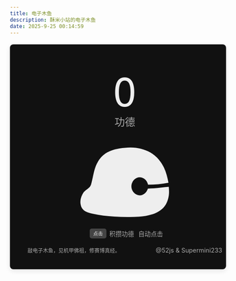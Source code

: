 ```yaml
---
title: 电子木鱼
description: 酥米小站的电子木鱼
date: 2025-9-25 00:14:59
---
```


<!-- 隔离容器 - 确保样式不冲突 -->
<div id="fish-container" style="all: initial; display: block; margin: 20px auto; max-width: 600px; border-radius: 8px; overflow: hidden; box-shadow: 0 4px 12px rgba(0,0,0,0.1);">
  <div class="centerContent">
    <div id="top">
      <div class="score">
        <div class="count">0</div>
        <div class="subtitle">功德</div>
      </div>
    </div>
    <div id="center">
      <svg class="myFish" width="157pt" height="126pt" viewbox="0 0 247 197" version="1.1" xmlns="http://www.w3.org/2000/svg">
        <g id="fish-svg">
          <path class="fish-path" d=" M 109.12 6.53 C 124.09 4.27 139.37 2.82 154.47 4.79 C 173.07 7.14 191.38 14.02 206.02 25.89 C 217.01 34.77 225.17 46.63 231.55 59.13 C 237.81 72.25 241.16 86.53 243.92 100.74 C 225.49 104.75 206.58 105.76 187.77 106.20 C 186.21 100.02 183.12 93.94 177.74 90.25 C 172.00 85.96 163.98 84.19 157.26 87.18 C 145.99 91.69 139.62 105.22 142.63 116.85 C 145.12 127.39 154.97 136.11 166.05 135.69 C 176.18 134.97 184.61 126.81 187.19 117.22 C 192.74 116.73 198.32 116.63 203.89 116.32 C 217.57 115.26 231.14 113.14 244.82 111.98 C 245.52 121.28 246.13 130.75 244.11 139.94 C 242.32 149.02 239.23 158.07 233.39 165.39 C 224.88 176.55 212.15 183.64 199.01 187.98 C 187.42 191.86 175.20 193.41 163.05 194.29 C 140.40 195.87 117.64 195.62 94.99 194.19 C 74.79 192.81 54.55 190.78 34.79 186.17 C 27.91 184.54 21.07 182.47 14.77 179.21 C 8.58 175.93 4.23 169.71 2.72 162.92 C -0.48 151.41 3.00 139.09 9.20 129.21 C 14.61 119.75 27.61 116.88 30.81 105.83 C 35.50 90.01 37.28 73.40 42.87 57.82 C 47.56 45.36 54.34 33.26 64.82 24.75 C 77.25 14.19 93.24 9.04 109.12 6.53 Z"></path>
        </g>
      </svg>
    </div>
    <div id="bottom">
      <div class="keyTips">
        <key>点击</key>积攒功德
        <span id="autoClick" class="autoClick">自动点击</span>
      </div>
      <div class="leftRight">
        <div class="left">敲电子木鱼，见机甲佛祖，修赛博真经。</div>
        <div class="right">
          <a href="https://github.com/52js" class="textButton">
            <div class="text">@52js & Supermini233</div>
          </a>
        </div>
      </div>
    </div>
  </div>

  <style>
    /* 基础样式 - 确保优先级 */
    #fish-container {
      --text-color: #eee;
      --bg-color: #111;
      --sub-color: #aaa;
      --fish-color: #eee;
      --key-bg: #444;
      font-family: -apple-system, BlinkMacSystemFont, "Segoe UI", Roboto, sans-serif !important;
      background: var(--bg-color) !important;
      color: var(--text-color) !important;
      padding: 20px !important;
      transition: background-color 0.3s ease, color 0.3s ease !important;
    }

    /* 适配Anzhiyu亮色模式 */
    html[data-theme="light"] #fish-container,
    body.light #fish-container {
      --text-color: #333;
      --bg-color: #f5f5f5;
      --sub-color: #666;
      --fish-color: #333;
      --key-bg: #ddd;
    }

    /* 核心样式 */
    #fish-container .centerContent {
      width: 100% !important;
      min-height: 300px !important;
      display: flex !important;
      flex-direction: column !important;
      justify-content: space-between !important;
      padding: 1rem 1rem !important;
    }

    #fish-container .score {
      font-family: "Helvetica Neue", sans-serif !important;
      text-align: center !important;
      width: 100% !important;
      margin: 20px 0 !important;
    }

    #fish-container .count {
      text-align: center !important;
      font-size: 6rem !important;
      line-height: 1 !important;
      transition: transform 0.1s ease !important;
      color: var(--text-color) !important;
    }

    #fish-container .subtitle {
      font-size: 1.5rem !important;
      color: var(--sub-color) !important;
      margin-top: 10px !important;
    }

    #fish-container #center {
      display: flex !important;
      justify-content: center !important;
      align-items: center !important;
      margin: 20px 0 !important;
      position: relative !important;
    }

    #fish-container .myFish {
      cursor: pointer !important;
      margin: 0 auto !important;
      pointer-events: auto !important;
      transition: transform 0.1s ease !important;
    }

    #fish-container .fish-path {
      fill: var(--fish-color) !important;
      opacity: 1.00 !important;
      transition: fill 0.3s ease !important;
    }

    #fish-container #bottom {
      color: var(--sub-color) !important;
      font-size: 0.9rem !important;
      padding: 0 5px !important;
      text-align: center !important;
    }

    #fish-container .keyTips {
      display: flex !important;
      justify-content: center !important;
      align-items: center !important;
      margin-bottom: 15px !important;
    }

    #fish-container .keyTips key {
      color: var(--text-color) !important;
      background-color: var(--key-bg) !important;
      margin: 0.3rem 0.45rem !important;
      border-radius: 0.3rem !important;
      padding: 0.2rem 0.5rem !important;
      font-size: 0.7rem !important;
    }

    #fish-container .leftRight {
      display: flex !important;
      justify-content: space-between !important;
      align-items: center !important;
    }

    #fish-container .left {
      font-size: 12px !important;
    }

    #fish-container .textButton {
      color: var(--sub-color) !important;
      text-decoration: none !important;
      transition: color 0.2s ease !important;
    }

    #fish-container .textButton:hover {
      color: var(--text-color) !important;
    }

    #fish-container #autoClick {
      cursor: pointer !important;
      margin-left: 10px !important;
      transition: all 0.2s ease !important;
    }

    #fish-container #autoClick.confirm {
      color: var(--text-color) !important;
      text-decoration: underline !important;
    }

    #fish-container .subtitleCountTip {
      position: absolute !important;
      color: var(--text-color) !important;
      animation: float 1s forwards !important;
      opacity: 0 !important;
      font-size: 16px !important;
    }

    @keyframes float {
      from { transform: translateY(0); opacity: 1; }
      to { transform: translateY(-30px); opacity: 0; }
    }

    /* 响应式调整 */
    @media (max-width: 480px) {
      #fish-container .count {
        font-size: 4rem !important;
      }
    }
  </style>

  <script src="https://cdn.sumi233.top/npm/howler@2.2.3/dist/howler.min.js"></script>
  <script>
    // 主题变化时更新样式
    function updateTheme() {
      const container = document.getElementById('fish-container');
      if (!container) return;
      
      // 触发重绘
      container.style.display = 'none';
      setTimeout(() => {
        container.style.display = 'block';
      }, 0);
    }

    // 监听主题变化事件
    if (window.matchMedia) {
      const darkModeMedia = window.matchMedia('(prefers-color-scheme: dark)');
      darkModeMedia.addEventListener('change', updateTheme);
    }

    // 监听DOM变化（Anzhiyu主题切换时会改变data-theme属性）
    const observer = new MutationObserver((mutations) => {
      mutations.forEach(mutation => {
        if (mutation.attributeName === 'data-theme') {
          updateTheme();
        }
      });
    });

    observer.observe(document.documentElement, { attributes: true });

    // 初始化木鱼功能
    function initFish() {
      const maxRetries = 10;
      let retries = 0;
      
      function tryInit() {
        const container = document.getElementById('fish-container');
        const countElement = container.querySelector('.count');
        const myFishElement = container.querySelector('.myFish');
        const centerElement = container.querySelector('#center');
        const autoClickElement = container.querySelector('#autoClick');

        if (!countElement || !myFishElement || !centerElement || !autoClickElement) {
          retries++;
          if (retries < maxRetries) {
            setTimeout(tryInit, 100);
            return;
          } else {
            console.error('无法加载电子木鱼元素');
            return;
          }
        }

        let count = 0;
        let countFlag = false;
        let autoClick = false;
        let autoClickInterval = null;

        try {
          const saved = localStorage.getItem('count');
          count = saved ? Number(saved) : 0;
        } catch (e) {
          count = 0;
        }
        countElement.textContent = count;

        function startAnimate() {
          countElement.style.transform = 'scale(1.1)';
          myFishElement.style.transform = 'scale(0.95)';
          const tip = document.createElement('div');
          tip.className = 'subtitleCountTip';
          tip.textContent = '功德 + 1';
          centerElement.appendChild(tip);
          setTimeout(() => tip.remove(), 1000);
        }

        function initAnimate() {
          countElement.style.transform = 'scale(1)';
          myFishElement.style.transform = 'scale(1)';
        }

        function counter() {
          countFlag = true;
          count++;
          countElement.textContent = count;
          startAnimate();
          try {
            localStorage.setItem('count', count);
          } catch (e) {
            console.log('无法保存到本地存储');
          }
        }

        myFishElement.addEventListener('click', counter);
        myFishElement.addEventListener('mousedown', () => {
          setTimeout(initAnimate, 200);
        });

        document.addEventListener('keyup', (e) => {
          if (e.key === ' ') {
            e.preventDefault();
            if (!countFlag) counter();
          }
        });

        document.addEventListener('keydown', (e) => {
          if (e.key === ' ') {
            e.preventDefault();
            countFlag = false;
            initAnimate();
          }
        });

        autoClickElement.addEventListener('click', () => {
          autoClick = !autoClick;
          if (autoClick) {
            autoClickElement.classList.add('confirm');
            autoClickInterval = setInterval(() => {
              counter();
              setTimeout(initAnimate, 200);
            }, 500);
          } else {
            autoClickElement.classList.remove('confirm');
            clearInterval(autoClickInterval);
          }
        });

        console.log('电子木鱼初始化成功');
      }

      tryInit();
    }

    if (document.readyState === 'complete') {
      initFish();
    } else {
      window.addEventListener('load', initFish);
    }
  </script>
</div>
